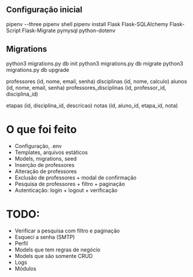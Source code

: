 ## Configuração inicial
pipenv --three
pipenv shell
pipenv install Flask Flask-SQLAlchemy Flask-Script Flask-Migrate pymysql python-dotenv

## Migrations
python3 migrations.py db init
python3 migrations.py db migrate
python3 migrations.py db upgrade


professores (id, nome, email, senha)
disciplinas (id, nome, calculo)
alunos (id, nome, email, senha)
professores_disciplinas (id, professor_id, disciplina_id)

etapas (id, disciplina_id, descricao)
notas (id, aluno_id, etapa_id, nota)


# O que foi feito
* Configuração, .env
* Templates, arquivos estáticos
* Models, migrations, seed
* Inserção de professores
* Alteração de professores
* Exclusão de professores + modal de confirmação
* Pesquisa de professores + filtro + paginação
* Autenticação: login + logout + verificação

# TODO:
* Verificar a pesquisa com filtro e paginação
* Esqueci a senha (SMTP)
* Perfil
* Models que tem regras de negócio
* Models que são somente CRUD
* Logs
* Módulos